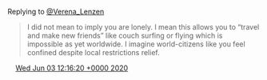 Replying to [@Verena\_Lenzen](https://twitter.com/Verena_Lenzen/status/1268149925042425856)

> I did not mean to imply you are lonely\. I mean this allows you to “travel and make new friends” like couch surfing or flying which is impossible as yet worldwide\. I imagine world\-citizens like you feel confined despite local restrictions relief\.

<img src="../../media/tweet.ico" width="12" /> [Wed Jun 03 12:16:20 +0000 2020](https://twitter.com/DromerDenker/status/1268154549166125056)